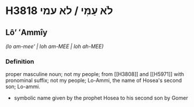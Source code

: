 # H3818 לֹא עַמִּי / לא עמי

## Lôʼ ʻAmmîy

_(lo am-mee' | loh am-MEE | loh ah-MEE)_

### Definition

proper masculine noun; not my people; from [[H3808]] and [[H5971]] with pronominal suffix; not my people; Lo-Ammi, the name of Hosea's second son; Lo-ammi.

- symbolic name given by the prophet Hosea to his second son by Gomer
